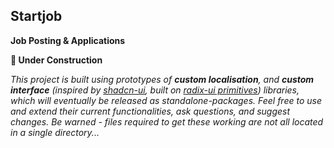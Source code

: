 ## Startjob

**Job Posting & Applications**

**🚧 Under Construction**

_This project is built using prototypes of **custom localisation**, and **custom interface** (inspired by [shadcn-ui](https://ui.shadcn.com), built on [radix-ui primitives](https://www.radix-ui.com/primitives)) libraries, which will eventually be released as standalone-packages. Feel free to use and extend their current functionalities, ask questions, and suggest changes. Be warned - files required to get these working are not all located in a single directory..._
